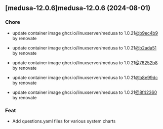 

## [medusa-12.0.6]medusa-12.0.6 (2024-08-01)

### Chore



- update container image ghcr.io/linuxserver/medusa to 1.0.21[@b9ec4b9](https://github.com/b9ec4b9) by renovate

- update container image ghcr.io/linuxserver/medusa to 1.0.21[@b2ada51](https://github.com/b2ada51) by renovate

- update container image ghcr.io/linuxserver/medusa to 1.0.21[@76252b8](https://github.com/76252b8) by renovate

- update container image ghcr.io/linuxserver/medusa to 1.0.21[@b8e99dc](https://github.com/b8e99dc) by renovate

- update container image ghcr.io/linuxserver/medusa to 1.0.21[@8f42360](https://github.com/8f42360) by renovate

### Feat



- Add questions.yaml files for various system charts